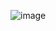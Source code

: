
![image](https://github.com/wang-rick/oops_2019/blob/master/src/images/59083136_1505292624503.jpg)
